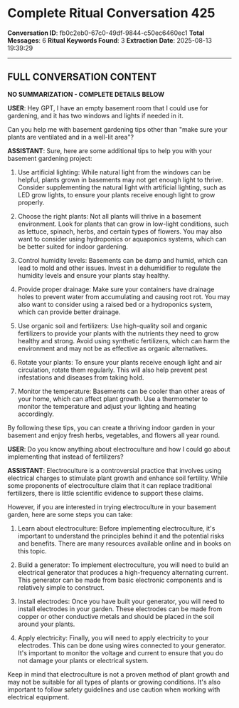 # Complete Ritual Conversation 425

**Conversation ID**: fb0c2eb0-67c0-49df-9844-c50ec6460ec1
**Total Messages**: 6
**Ritual Keywords Found**: 3
**Extraction Date**: 2025-08-13 19:39:29

---

## FULL CONVERSATION CONTENT

**NO SUMMARIZATION - COMPLETE DETAILS BELOW**

**USER**: Hey GPT, I have an empty basement room that I could use for gardening, and it has two windows and lights if needed in it. 

Can you help me with basement gardening tips other than "make sure your plants are ventilated and in a well-lit area"?

**ASSISTANT**: Sure, here are some additional tips to help you with your basement gardening project:

1. Use artificial lighting: While natural light from the windows can be helpful, plants grown in basements may not get enough light to thrive. Consider supplementing the natural light with artificial lighting, such as LED grow lights, to ensure your plants receive enough light to grow properly.

2. Choose the right plants: Not all plants will thrive in a basement environment. Look for plants that can grow in low-light conditions, such as lettuce, spinach, herbs, and certain types of flowers. You may also want to consider using hydroponics or aquaponics systems, which can be better suited for indoor gardening.

3. Control humidity levels: Basements can be damp and humid, which can lead to mold and other issues. Invest in a dehumidifier to regulate the humidity levels and ensure your plants stay healthy.

4. Provide proper drainage: Make sure your containers have drainage holes to prevent water from accumulating and causing root rot. You may also want to consider using a raised bed or a hydroponics system, which can provide better drainage.

5. Use organic soil and fertilizers: Use high-quality soil and organic fertilizers to provide your plants with the nutrients they need to grow healthy and strong. Avoid using synthetic fertilizers, which can harm the environment and may not be as effective as organic alternatives.

6. Rotate your plants: To ensure your plants receive enough light and air circulation, rotate them regularly. This will also help prevent pest infestations and diseases from taking hold.

7. Monitor the temperature: Basements can be cooler than other areas of your home, which can affect plant growth. Use a thermometer to monitor the temperature and adjust your lighting and heating accordingly.

By following these tips, you can create a thriving indoor garden in your basement and enjoy fresh herbs, vegetables, and flowers all year round.

**USER**: Do you know anything about electroculture and how I could go about implementing that instead of fertilizers?

**ASSISTANT**: Electroculture is a controversial practice that involves using electrical charges to stimulate plant growth and enhance soil fertility. While some proponents of electroculture claim that it can replace traditional fertilizers, there is little scientific evidence to support these claims.

However, if you are interested in trying electroculture in your basement garden, here are some steps you can take:

1. Learn about electroculture: Before implementing electroculture, it's important to understand the principles behind it and the potential risks and benefits. There are many resources available online and in books on this topic.

2. Build a generator: To implement electroculture, you will need to build an electrical generator that produces a high-frequency alternating current. This generator can be made from basic electronic components and is relatively simple to construct.

3. Install electrodes: Once you have built your generator, you will need to install electrodes in your garden. These electrodes can be made from copper or other conductive metals and should be placed in the soil around your plants.

4. Apply electricity: Finally, you will need to apply electricity to your electrodes. This can be done using wires connected to your generator. It's important to monitor the voltage and current to ensure that you do not damage your plants or electrical system.

Keep in mind that electroculture is not a proven method of plant growth and may not be suitable for all types of plants or growing conditions. It's also important to follow safety guidelines and use caution when working with electrical equipment.